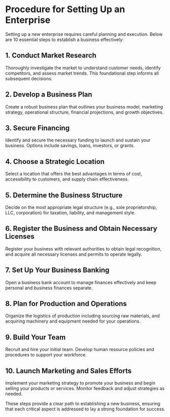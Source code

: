 # Procedure for Setting Up an Enterprise

Setting up a new enterprise requires careful planning and execution. Below are 10 essential steps to establish a business effectively:

## 1. Conduct Market Research
Thoroughly investigate the market to understand customer needs, identify competitors, and assess market trends. This foundational step informs all subsequent decisions.

## 2. Develop a Business Plan
Create a robust business plan that outlines your business model, marketing strategy, operational structure, financial projections, and growth objectives.

## 3. Secure Financing
Identify and secure the necessary funding to launch and sustain your business. Options include savings, loans, investors, or grants.

## 4. Choose a Strategic Location
Select a location that offers the best advantages in terms of cost, accessibility to customers, and supply chain effectiveness.

## 5. Determine the Business Structure
Decide on the most appropriate legal structure (e.g., sole proprietorship, LLC, corporation) for taxation, liability, and management style.

## 6. Register the Business and Obtain Necessary Licenses
Register your business with relevant authorities to obtain legal recognition, and acquire all necessary licenses and permits to operate legally.

## 7. Set Up Your Business Banking
Open a business bank account to manage finances effectively and keep personal and business finances separate.

## 8. Plan for Production and Operations
Organize the logistics of production including sourcing raw materials, and acquiring machinery and equipment needed for your operations.

## 9. Build Your Team
Recruit and hire your initial team. Develop human resource policies and procedures to support your workforce.

## 10. Launch Marketing and Sales Efforts
Implement your marketing strategy to promote your business and begin selling your products or services. Monitor feedback and adjust strategies as needed.

These steps provide a clear path to establishing a new business, ensuring that each critical aspect is addressed to lay a strong foundation for success.

